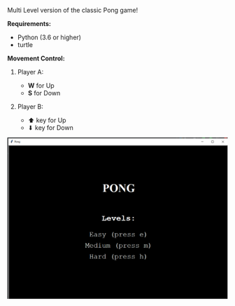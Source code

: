 Multi Level version of the classic Pong game!

**Requirements:**
* Python (3.6 or higher)
* turtle

**Movement Control:**
1. Player A:
    * **W** for Up
    * **S** for Down

2. Player B:
    * ⬆ key for Up
    * ⬇ key for Down
    
    
<img src = images/image_1.png width="900">




